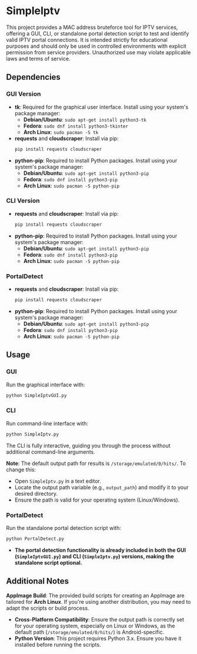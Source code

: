 # SimpleIptv

This project provides a MAC address bruteforce tool for IPTV services, offering a GUI, CLI, or standalone portal detection script to test and identify valid IPTV portal connections. It is intended strictly for educational purposes and should only be used in controlled environments with explicit permission from service providers. Unauthorized use may violate applicable laws and terms of service.

## Dependencies

### GUI Version
- **tk**: Required for the graphical user interface. Install using your system's package manager:
  - **Debian/Ubuntu**: `sudo apt-get install python3-tk`
  - **Fedora**: `sudo dnf install python3-tkinter`
  - **Arch Linux**: `sudo pacman -S tk`
- **requests** and **cloudscraper**: Install via pip:
  ```bash
  pip install requests cloudscraper
  ```
- **python-pip**: Required to install Python packages. Install using your system's package manager:
  - **Debian/Ubuntu**: `sudo apt-get install python3-pip`
  - **Fedora**: `sudo dnf install python3-pip`
  - **Arch Linux**: `sudo pacman -S python-pip`

### CLI Version
- **requests** and **cloudscraper**: Install via pip:
  ```bash
  pip install requests cloudscraper
  ```
- **python-pip**: Required to install Python packages. Install using your system's package manager:
  - **Debian/Ubuntu**: `sudo apt-get install python3-pip`
  - **Fedora**: `sudo dnf install python3-pip`
  - **Arch Linux**: `sudo pacman -S python-pip`

### PortalDetect
- **requests** and **cloudscraper**: Install via pip:
  ```bash
  pip install requests cloudscraper
  ```
- **python-pip**: Required to install Python packages. Install using your system's package manager:
  - **Debian/Ubuntu**: `sudo apt-get install python3-pip`
  - **Fedora**: `sudo dnf install python3-pip`
  - **Arch Linux**: `sudo pacman -S python-pip`

## Usage

### GUI
Run the graphical interface with:
```bash
python SimpleIptvGUI.py
```

### CLI
Run command-line interface with:
```bash
python SimpleIptv.py
```
The CLI is fully interactive, guiding you through the process without additional command-line arguments.

**Note**: The default output path for results is `/storage/emulated/0/hits/`. To change this:
- Open `SimpleIptv.py` in a text editor.
- Locate the output path variable (e.g., `output_path`) and modify it to your desired directory.
- Ensure the path is valid for your operating system (Linux/Windows).

### PortalDetect
Run the standalone portal detection script with:
```bash
python PortalDetect.py
```
- **The portal detection functionality is already included in both the GUI (`SimpleIptvGUI.py`) and CLI (`SimpleIptv.py`) versions, making the standalone script optional.**
 
## Additional Notes
**AppImage Build**: The provided build scripts for creating an AppImage are tailored for **Arch Linux**. If you're using another distribution, you may need to adapt the scripts or build process.
- **Cross-Platform Compatibility**: Ensure the output path is correctly set for your operating system, especially on Linux or Windows, as the default path (`/storage/emulated/0/hits/`) is Android-specific.
- **Python Version**: This project requires Python 3.x. Ensure you have it installed before running the scripts.
